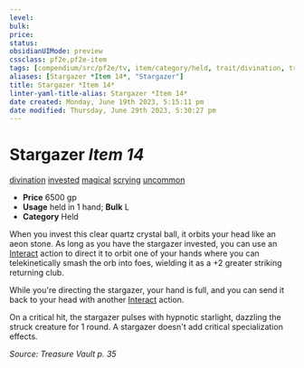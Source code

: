 ```yaml
---
level:
bulk:
price:
status:
obsidianUIMode: preview
cssclass: pf2e,pf2e-item
tags: [compendium/src/pf2e/tv, item/category/held, trait/divination, trait/invested, trait/magical, trait/scrying, trait/uncommon]
aliases: [Stargazer *Item 14*, "Stargazer"]
title: Stargazer *Item 14*
linter-yaml-title-alias: Stargazer *Item 14*
date created: Monday, June 19th 2023, 5:15:11 pm
date modified: Thursday, June 29th 2023, 5:30:27 pm
---
```


# Stargazer *Item 14*

[divination](rules/traits/divination.md) [invested](rules/traits/invested.md) [magical](rules/traits/magical.md) [scrying](rules/traits/scrying.md) [uncommon](rules/traits/uncommon.md)  

- **Price** 6500 gp
- **Usage** held in 1 hand; **Bulk** L
- **Category** Held

When you invest this clear quartz crystal ball, it orbits your head like an aeon stone. As long as you have the stargazer invested, you can use an [Interact](rules/actions/interact.md) action to direct it to orbit one of your hands where you can telekinetically smash the orb into foes, wielding it as a +2 greater striking returning club.

While you're directing the stargazer, your hand is full, and you can send it back to your head with another [Interact](rules/actions/interact.md) action.

On a critical hit, the stargazer pulses with hypnotic starlight, dazzling the struck creature for 1 round. A stargazer doesn't add critical specialization effects.

*Source: Treasure Vault p. 35*
